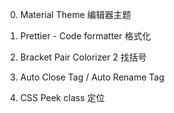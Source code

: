 <!--
 * @Author: your name
 * @Date: 2020-11-19 11:29:46
 * @LastEditTime: 2020-11-19 11:49:40
 * @LastEditors: Please set LastEditors
 * @Description: In User Settings Edit
 * @FilePath: \eslint-standard\vscode.md
-->

0. Material Theme 编辑器主题

1. Prettier - Code formatter 格式化

2. Bracket Pair Colorizer 2 找括号

3. Auto Close Tag / Auto Rename Tag

4. CSS Peek class 定位
